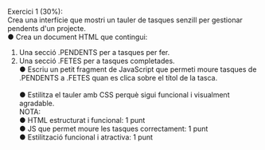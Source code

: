 Exercici 1 (30%):<br>
Crea una interfície que mostri un tauler de tasques senzill per gestionar pendents d'un projecte.<br>
●	Crea un document HTML que contingui:<br>
1.	Una secció .PENDENTS per a tasques per fer.<br>
2.	Una secció .FETES per a tasques completades.<br>
●	Escriu un petit fragment de JavaScript que permeti moure tasques de .PENDENTS a .FETES quan es clica sobre el títol de la tasca.<br><br>
●	Estilitza el tauler amb CSS perquè sigui funcional i visualment agradable.<br>
NOTA:<br>
●	HTML estructurat i funcional: 1 punt<br>
●	JS que permet moure les tasques correctament: 1 punt<br>
●	Estilització funcional i atractiva: 1 punt<br>
